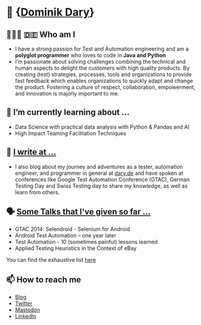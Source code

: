 # 👋 {[Dominik Dary](https://dary.de/)}

## 👨🏻‍💻 🇩🇪 Who am I 

- I have a strong passion for Test and Automation engineering and am a **polyglot programmer** who loves to code in **Java and Python**
- I’m passionate about solving challenges combining the technical and human aspects to delight the customers with high quality products. By creating (test) strategies, processes, tools and organizations to provide fast feedback which enables organizations to quickly adapt and change the product. Fostering a culture of respect, collaboration, empowerment, and innovation is majorly important to me.


## 🌱 I’m currently learning about ...

- Data Science with practical data analysis with Python & Pandas and AI
- High Impact Teaming Facilitation Techniques

## 📝 [I write at ...](https://dary.de)

- I also blog about my journey and adventures as a tester, automation engineer, and programmer in general at [dary.de](https://dary.de) and have spoken at conferences like Google Test Automation Conference (GTAC), German Testing Day and Swiss Testing day to share my knowledge, as well as learn from others.

## 🗣 [Some Talks that I've given so far ...](http://dary.de/about-dominik/)

- GTAC 2014: Selendroid - Selenium for Android
- Android Test Automation – one year later
- Test Automation - 10 (sometimes painful) lessons learned
- Applied Testing Heuristics in the Context of eBay

You can find the exhaustive list [here](http://dary.de/about-dominik/)

## 📫 How to reach me 

- [Blog](https://dary.de/)
- [Twitter](https://twitter.com/dominikdary)
- [Mastodon](@dominikdary@hachyderm.io)
- [LinkedIn](https://www.linkedin.com/in/dominikdary/)
